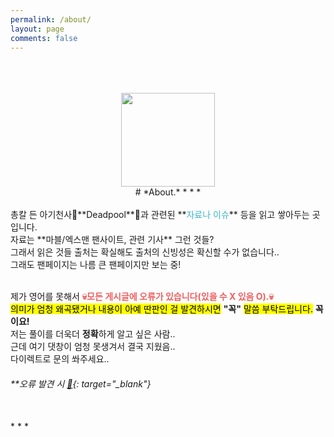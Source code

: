```yaml
---
permalink: /about/
layout: page
comments: false
---
```


<br/>
<br/>
<br/>
<center>
 <img src="https://user-images.githubusercontent.com/74714697/100357357-e9df6b80-3037-11eb-9cdb-fd243f2cb191.png" width="150px" height="150px">

<br/>
# *About.*
* * * </center>
<br/>
총칼 든 아기천사👶**Deadpool**👶과 관련된 **<span style="color:#3DB7CC">자료나 이슈</span>** 등을 읽고 쌓아두는 곳입니다. <br/>
자료는 **마블/엑스맨 팬사이트, 관련 기사** 그런 것들? <br/>
그래서 읽은 것들 출처는 확실해도 출처의 신빙성은 확신할 수가 없습니다..<br/>
그래도 팬페이지는 나름 큰 팬페이지만 보는 중!<br/><br/>

제가 영어를 못해서 **<span style="color:#F15F5F">💀모든 게시글에 오류가 있습니다(있을 수 X 있음 O).💀</span>**<br/>
<mark>의미가 엄청 왜곡됐거나 내용이 아예 딴판인 걸 발견하시면</mark> **"꼭"** <mark>말씀 부탁드립니다.</mark> **꼭이요!**<br/>
저는 풀이를 더욱더 **정확**하게 알고 싶은 사람.. <br/> 근데 여기 댓창이 엄청 못생겨서 결국 지웠음..<br/>
다이렉트로 문의 쏴주세요..
<br/>
###### **오류 발견 시 [💌](https://github.com/iwdstry/yeieje/issues/new){: target="_blank"} 
<br/>
* * *
